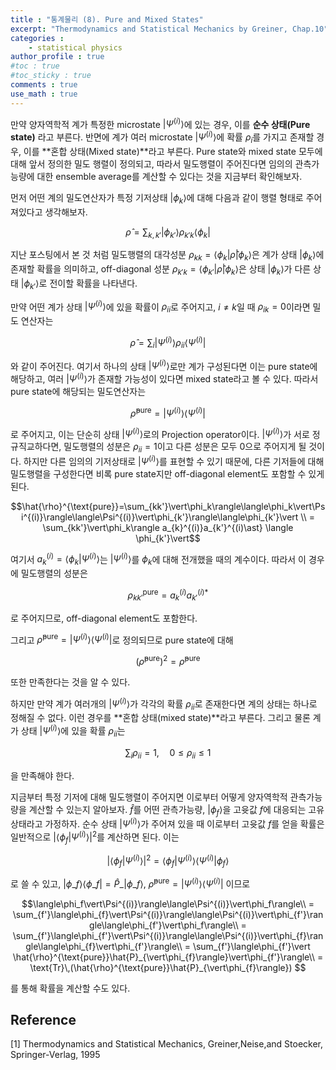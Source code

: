 ```yaml
---
title : "통계물리 (8). Pure and Mixed States"
excerpt: "Thermodynamics and Statistical Mechanics by Greiner, Chap.10"
categories :
    - statistical physics
author_profile : true
#toc : true
#toc_sticky : true
comments : true
use_math : true
---
```


만약 양자역학적 계가 특정한 microstate $\vert\Psi^{(i)}\rangle$에 있는 경우, 이를 **순수 상태(Pure state)** 라고 부른다. 반면에 계가 여러 microstate $\vert\Psi^{(i)}\rangle$에 확률 $\rho_i$를 가지고 존재할 경우, 이를 **혼합 상태(Mixed state)**라고 부른다. Pure state와 mixed state 모두에 대해 앞서 정의한 밀도 행렬이 정의되고, 따라서 밀도행렬이 주어진다면 임의의 관측가능량에 대한 ensemble average를 계산할 수 있다는 것을 지금부터 확인해보자.

먼저 어떤 계의 밀도연산자가 특정 기저상태 $\vert\phi_k\rangle$에 대해 다음과 같이 행렬 형태로 주어져있다고 생각해보자.

$$\hat{\rho} = \sum_{k,k'} \vert\phi_{k'}\rangle \rho_{k'k} \langle \phi_k\vert$$

지난 포스팅에서 본 것 처럼 밀도행렬의 대각성분 $\rho_{kk}=\langle\phi_k\vert\hat{\rho}\vert\phi_k\rangle$은 계가 상태 $\vert\phi_k\rangle$에 존재할 확률을 의미하고, off-diagonal 성분 $\rho_{k'k}=\langle\phi_{k'}\vert\hat{\rho}\vert\phi_k\rangle$은 상태 $\vert\phi_k\rangle$가 다른 상태 $\vert\phi_{k'}\rangle$로 전이할 확률을 나타낸다.

만약 어떤 계가 상태 $\vert\Psi^{(i)}\rangle$에 있을 확률이 $\rho_{ii}$로 주어지고, $i\neq k$일 때 $\rho_{ik}=0$이라면 밀도 연산자는

$$\hat{\rho}=\sum_i \vert\Psi^{(i)}\rangle \rho_{ii}\langle\Psi^{(i)}\vert$$

와 같이 주어진다. 여기서 하나의 상태 $\vert\Psi^{(i)}\rangle$로만 계가 구성된다면 이는 pure state에 해당하고, 여러 $\vert\Psi^{(i)}\rangle$가 존재할 가능성이 있다면 mixed state라고 볼 수 있다. 따라서 pure state에 해당되는 밀도연산자는

$$\hat{\rho}^{\text{pure}}=\vert\Psi^{(i)}\rangle\langle\Psi^{(i)}\vert$$

로 주어지고, 이는 단순히 상태 $\vert\Psi^{(i)}\rangle$로의 Projection operator이다. $\vert\Psi^{(i)}\rangle$가 서로 정규직교하다면, 밀도행렬의 성분은 $\rho_{ii}=1$이고 다른 성분은 모두 $0$으로 주어지게 될 것이다. 하지만 다른 임의의 기저상태로 $\vert\Psi^{(i)}\rangle$를 표현할 수 있기 때문에, 다른 기저들에 대해 밀도행렬을 구성한다면 비록 pure state지만 off-diagonal element도 포함할 수 있게 된다.

$$\hat{\rho}^{\text{pure}}=\sum_{kk'}\vert\phi_k\rangle\langle\phi_k\vert\Psi^{(i)}\rangle\langle\Psi^{(i)}\vert\phi_{k'}\rangle\langle\phi_{k'}\vert \\ = \sum_{kk'}\vert\phi_k\rangle a_{k}^{(i)}a_{k'}^{(i)\ast} \langle \phi_{k'}\vert$$

여기서 $a_{k}^{(i)}=\langle \phi_k\vert\Psi^{(i)}\rangle$는 $\vert\Psi^{(i)}\rangle$를 $\phi_k$에 대해 전개했을 때의 계수이다. 따라서 이 경우에 밀도행렬의 성분은

$$\rho_{kk'}^{\text{pure}} = a_{k}^{(i)}a_{k'}^{(i)\ast}$$

로 주어지므로, off-diagonal element도 포함한다.

그리고 $\hat{\rho}^{\text{pure}}=\vert\Psi^{(i)}\rangle\langle\Psi^{(i)}\vert$로 정의되므로 pure state에 대해

$$(\hat{\rho}^{\text{pure}})^2 = \hat{\rho}^{\text{pure}}$$

또한 만족한다는 것을 알 수 있다.

하지만 만약 계가 여러개의 $\vert\Psi^{(i)}\rangle$가 각각의 확률 $\rho_{ii}$로 존재한다면 계의 상태는 하나로 정해질 수 없다. 이런 경우를 **혼합 상태(mixed state)**라고 부른다. 그리고 물론 계가 상태 $\vert\Psi^{(i)}\rangle$에 있을 확률 $\rho_{ii}$는

$$\sum_i \rho_{ii}=1,\quad 0\le \rho_{ii} \le 1$$

을 만족해야 한다.

지금부터 특정 기저에 대해 밀도행렬이 주어지면 이로부터 어떻게 양자역학적 관측가능량을 계산할 수 있는지 알아보자. $\hat{f}$를 어떤 관측가능량, $\vert \phi_f\rangle$을 고윳값 $f$에 대응되는 고유상태라고 가정하자. 순수 상태 $\vert\Psi^{(i)}\rangle$가 주어져 있을 때 이로부터 고윳값 $f$를 얻을 확률은 일반적으로 $\vert\langle\phi_f\vert\Psi^{(i)}\rangle\vert^2$를 계산하면 된다. 이는

$$\vert\langle\phi_f\vert\Psi^{(i)}\rangle\vert^2=\langle\phi_f\vert\Psi^{(i)}\rangle\langle\Psi^{(i)}\vert\phi_f\rangle$$

로 쓸 수 있고, $\vert\phi\_f\rangle\langle\phi\_f\vert=\hat{P}\_{\vert\phi\_{f}\rangle}$, $\hat{\rho}^{\text{pure}}=\vert\Psi^{(i)}\rangle\langle\Psi^{(i)}\vert$ 이므로

$$\langle\phi_f\vert\Psi^{(i)}\rangle\langle\Psi^{(i)}\vert\phi_f\rangle\\
= \sum_{f'}\langle\phi_{f}\vert\Psi^{(i)}\rangle\langle\Psi^{(i)}\vert\phi_{f'}\rangle\langle\phi_{f'}\vert\phi_f\rangle\\
= \sum_{f'}\langle\phi_{f'}\vert\Psi^{(i)}\rangle\langle\Psi^{(i)}\vert\phi_{f}\rangle\langle\phi_{f}\vert\phi_{f'}\rangle\\
= \sum_{f'}\langle\phi_{f'}\vert \hat{\rho}^{\text{pure}}\hat{P}_{\vert\phi_{f}\rangle}\vert\phi_{f'}\rangle\\
= \text{Tr}\,(\hat{\rho}^{\text{pure}}\hat{P}_{\vert\phi_{f}\rangle}) $$

를 통해 확률을 계산할 수도 있다. 






















## Reference

[1] Thermodynamics and Statistical Mechanics, Greiner,Neise,and Stoecker, Springer-Verlag, 1995